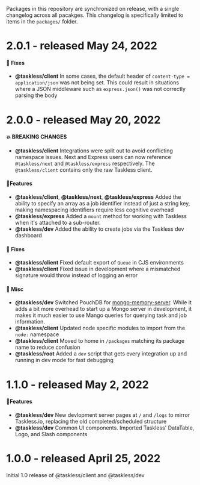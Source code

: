 Packages in this repository are synchronized on release, with a single changelog across all pacakges. This changelog is specifically limited to items in the `packages/` folder.

# 2.0.1 - released May 24, 2022

#### 🔧 Fixes

- **@taskless/client** In some cases, the default header of `content-type = application/json` was not being set. This could result in situations where a JSON middleware such as `express.json()` was not correctly parsing the body

# 2.0.0 - released May 20, 2022

#### 💥 BREAKING CHANGES

- **@taskless/client** Integrations were split out to avoid conflicting namespace issues. Next and Express users can now reference `@taskless/next` and `@taskless/express` respectively. The `@taskless/client` contains only the raw Taskless client.

#### 🎉Features

- **@taskless/client**, **@taskless/next**, **@taskless/express** Added the ability to specify an array as a job identifier instead of just a string key, making namespacing identifiers require less cognitive overhead
- **@taskless/express** Added a `mount` method for working with Taskless when it's attached to a sub-router.
- **@taskless/dev** Added the ability to create jobs via the Taskless dev dashboard

#### 🔧 Fixes

- **@taskless/client** Fixed default export of `Queue` in CJS environments
- **@taskless/client** Fixed issue in development where a mismatched signature would throw instead of logging an error

#### 🎒 Misc

- **@taskless/dev** Switched PouchDB for [mongo-memory-server](https://www.npmjs.com/package/mongodb-memory-server). While it adds a bit more overhead to start up a Mongo server in development, it makes it much easier to use Mango queries for querying task and job information.
- **@taskless/client** Updated node specific modules to import from the `node:` namespace
- **@taskless/client** Moved to home in `/packages` matching its package name to reduce confusion
- **@taskless/root** Added a `dev` script that gets every integration up and running in dev mode for fast debugging

# 1.1.0 - released May 2, 2022

#### 🎉Features

- **@taskless/dev** New devlopment server pages at `/` and `/logs` to mirror Taskless.io, replacing the old completed/scheduled structure
- **@taskless/dev** Common UI components. Imported Taskless' DataTable, Logo, and Slash components

# 1.0.0 - released April 25, 2022

Initial 1.0 release of @taskless/client and @taskless/dev
